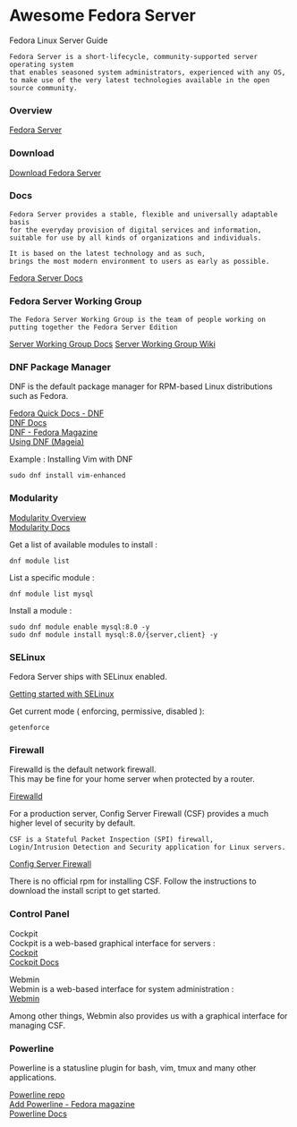 # Awesome Fedora Server

Fedora Linux Server Guide  
  
    Fedora Server is a short-lifecycle, community-supported server operating system 
    that enables seasoned system administrators, experienced with any OS, 
    to make use of the very latest technologies available in the open source community.  

### Overview  

[Fedora Server](https://fedoraproject.org/server/)

### Download  

[Download Fedora Server](https://fedoraproject.org/server/download/)

### Docs  

    Fedora Server provides a stable, flexible and universally adaptable basis 
    for the everyday provision of digital services and information, 
    suitable for use by all kinds of organizations and individuals. 
    
    It is based on the latest technology and as such, 
    brings the most modern environment to users as early as possible.  
	
[Fedora Server Docs](https://docs.fedoraproject.org/en-US/fedora-server/)  
	
### Fedora Server Working Group  

    The Fedora Server Working Group is the team of people working on putting together the Fedora Server Edition

[Server Working Group Docs](https://docs.fedoraproject.org/en-US/server-working-group/)
[Server Working Group Wiki](https://fedoraproject.org/wiki/Server)  
      
    
### DNF Package Manager

DNF is the default package manager for RPM-based Linux distributions such as Fedora.

[Fedora Quick Docs - DNF](https://docs.fedoraproject.org/en-US/quick-docs/dnf/)  
[DNF Docs](https://dnf.readthedocs.io/en/latest/command_ref.html)  
[DNF - Fedora Magazine](https://fedoramagazine.org/tag/dnf/)  
[Using DNF (Mageia)](https://wiki.mageia.org/en/Using_DNF)  
    
Example : Installing Vim with DNF    

    sudo dnf install vim-enhanced
    
### Modularity

[Modularity Overview](https://docs.pagure.org/modularity/)  
[Modularity Docs](https://docs.fedoraproject.org/en-US/modularity/)  

Get a list of available modules to install :  

    dnf module list
    
List a specific module :  
 
    dnf module list mysql  

Install a module :  
    
    sudo dnf module enable mysql:8.0 -y
    sudo dnf module install mysql:8.0/{server,client} -y


### SELinux

Fedora Server ships with SELinux enabled.  

[Getting started with SELinux](https://docs.fedoraproject.org/en-US/quick-docs/getting-started-with-selinux/)

Get current mode ( enforcing, permissive, disabled ):  

    getenforce

### Firewall

Firewalld is the default network firewall.  
This may be fine for your home server when protected by a router.  

[Firewalld](http://firewalld.org)

For a production server, Config Server Firewall (CSF) provides a much higher level of security by default.  

    CSF is a Stateful Packet Inspection (SPI) firewall, 
    Login/Intrusion Detection and Security application for Linux servers.

[Config Server Firewall](https://www.configserver.com/cp/csf.html)

There is no official rpm for installing CSF. 
Follow the instructions to download the install script to get started.


### Control Panel

Cockpit  
Cockpit is a web-based graphical interface for servers :  
[Cockpit](https://cockpit-project.org/)  
[Cockpit Docs](https://cockpit-project.org/documentation.html)  

Webmin  
Webmin is a web-based interface for system administration :  
[Webmin](https://www.webmin.com/)  

Among other things, Webmin also provides us with a graphical interface for managing CSF.    


### Powerline

Powerline is a statusline plugin for bash, vim, tmux and many other applications.  

[Powerline repo](https://github.com/powerline/powerline)   
[Add Powerline - Fedora magazine](https://fedoramagazine.org/add-power-terminal-powerline/)   
[Powerline Docs](https://powerline.readthedocs.io/en/latest/)  




